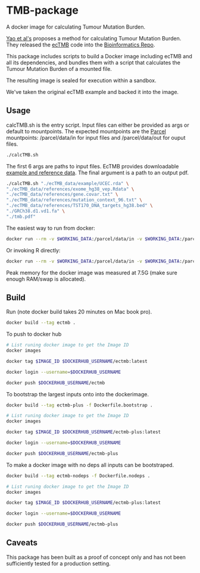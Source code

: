 # TMB-package
 A docker image for calculating Tumour Mutation Burden.


[Yao et al's](https://www.nature.com/articles/s41598-020-61575-1) proposes a
method for calculating Tumour Mutation Burden. They released the
[ecTMB](https://github.com/bioinform/ecTMB) code into the
[Bioinformatics Repo](https://github.com/bioinform).

This package includes scripts to build a Docker image including ecTMB and
all its dependencies, and bundles them with a script that calculates the
Tumour Mutation Burden of a mounted file.

The resulting image is sealed for execution within a sandbox.

We've taken the original ecTMB example and backed it into the image. 

## Usage
calcTMB.sh is the entry script. Input files can either be provided as args
or default to mountpoints. The expected mountpoints are the
[Parcel](https://www.oasislabs.com/) mountpoints: /parcel/data/in for
input files and /parcel/data/out for ouput files.

```bash
./calcTMB.sh
```

The first 6 args are paths to input files. EcTMB provides downloadable 
[example and reference data](https://github.com/bioinform/ecTMB#download-example-and-reference-data). The final argument is a path to
an output pdf.

```bash
./calcTMB.sh "./ecTMB_data/example/UCEC.rda" \
"./ecTMB_data/references/exome_hg38_vep.Rdata" \
"./ecTMB_data/references/gene.covar.txt" \
"./ecTMB_data/references/mutation_context_96.txt" \
"./ecTMB_data/references/TST170_DNA_targets_hg38.bed" \
"./GRCh38.d1.vd1.fa" \
"./tmb.pdf"
```

The easiest way to run from docker:

```bash
docker run --rm -v $WORKING_DATA:/parcel/data/in -v $WORKING_DATA:/parcel/data/out humansimon/ectmb-plus calcTMB.sh
```

Or invoking R directly:
```bash
docker run --rm -v $WORKING_DATA:/parcel/data/in -v $WORKING_DATA:/parcel/data/out humansimon/ectmb-plus Rscript /app/CalculateTMB.R /static/UCEC.rda /static/exome_hg38_vep.Rdata /parcel/data/in/gene.covar.txt /parcel/data/in/mutation_context_96.txt /parcel/data/in/TST170_DNA_targets_hg38.bed /static/GRCh38.d1.vd1.fa /parcel/data/out/tmb.pdf
```

Peak memory for the docker image was measured at 7.5G (make sure enough RAM/swap
is allocated).

## Build
Run (note docker build takes 20 minutes on Mac book pro).

```bash
docker build --tag ectmb .
```

To push to docker hub

```bash
# List runing docker image to get the Image ID
docker images

docker tag $IMAGE_ID $DOCKERHUB_USERNAME/ectmb:latest

docker login --username=$DOCKERHUB_USERNAME

docker push $DOCKERHUB_USERNAME/ectmb
```

To bootstrap the largest inputs onto into the dockerimage.

```bash
docker build --tag ectmb-plus -f Dockerfile.bootstrap .
```

```bash
# List runing docker image to get the Image ID
docker images

docker tag $IMAGE_ID $DOCKERHUB_USERNAME/ectmb-plus:latest

docker login --username=$DOCKERHUB_USERNAME

docker push $DOCKERHUB_USERNAME/ectmb-plus
```

To make a docker image with no deps all inputs can be bootstraped.

```bash
docker build --tag ectmb-nodeps -f Dockerfile.nodeps .
```

```bash
# List runing docker image to get the Image ID
docker images

docker tag $IMAGE_ID $DOCKERHUB_USERNAME/ectmb-plus:latest

docker login --username=$DOCKERHUB_USERNAME

docker push $DOCKERHUB_USERNAME/ectmb-plus
```

## Caveats
This package has been built as a proof of concept only and has not been
sufficiently tested for a production setting.